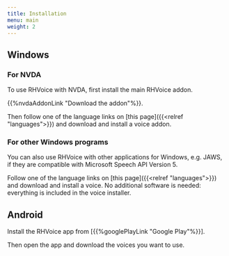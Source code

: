 ```yaml
---
title: Installation
menu: main
weight: 2
---
```


## Windows

### For NVDA

To use RHVoice with NVDA, first install the main RHVoice addon.

{{%nvdaAddonLink "Download the addon"%}}.

Then follow one of the language links on [this page]({{<relref
"languages">}}) and download and install a voice addon.

### For other Windows programs

You can also use RHVoice with other applications for Windows, e.g.
JAWS, if they are compatible with Microsoft Speech API Version 5.

Follow one of the language links on [this page]({{<relref
"languages">}}) and download and install a voice. No additional
software is needed: everything is included in the voice installer.

## Android

Install the RHVoice app from [{{%googlePlayLink "Google Play"%}}].

Then open the app and download the voices you want to use.
